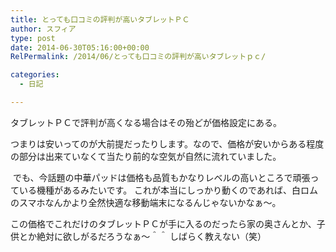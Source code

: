 ```yaml
---
title: とっても口コミの評判が高いタブレットＰＣ
author: スフィア
type: post
date: 2014-06-30T05:16:00+00:00
RelPermalink: /2014/06/とっても口コミの評判が高いタブレットｐｃ/

categories:
  - 日記

---
```

タブレットＰＣで評判が高くなる場合はその殆どが価格設定にある。

つまりは安いってのが大前提だったりします。なので、価格が安いからある程度の部分は出来ていなくて当たり前的な空気が自然に流れていました。

&nbsp;でも、今話題の中華パッドは価格も品質もかなりレベルの高いところで頑張っている機種があるみたいです。 これが本当にしっかり動くのであれば、白ロムのスマホなんかより全然快適な移動端末になるんじゃないかなぁ～。&nbsp; 

この価格でこれだけのタブレットＰＣが手に入るのだったら家の奥さんとか、子供とか絶対に欲しがるだろうなぁ～＾＾ しばらく教えない（笑）